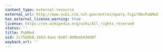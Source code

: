 ```yaml
---
content_type: external-resource
external_url: http://www.ncbi.nlm.nih.gov/entrez/query.fcgi?db=PubMed
has_external_license_warning: true
license: https://en.wikipedia.org/wiki/All_rights_reserved
status: ''
title: PubMed
uid: 2c7568b8-1b93-4aac-8a87-9d0beb436d8f
wayback_url: ''
---
```

